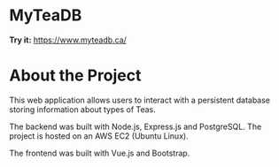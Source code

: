 # MyTeaDB
<b> Try it:</b> https://www.myteadb.ca/

# About the Project
This web application allows users to interact with a persistent database storing information about types of Teas.   


The backend was built with Node.js, Express.js and PostgreSQL. The project is hosted on an AWS EC2 (Ubuntu Linux). 

The frontend was built with Vue.js and Bootstrap. 
